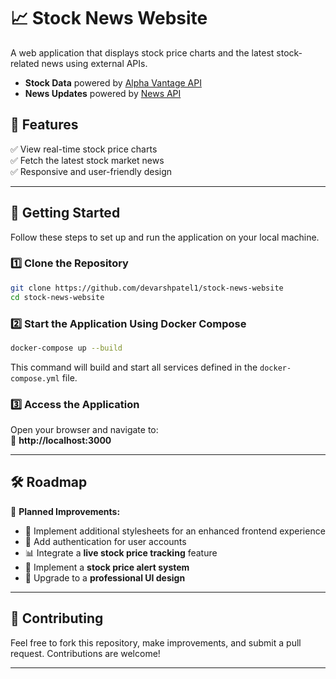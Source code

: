 # 📈 Stock News Website  

A web application that displays stock price charts and the latest stock-related news using external APIs.  

- **Stock Data** powered by [Alpha Vantage API](https://www.alphavantage.co/)  
- **News Updates** powered by [News API](https://newsapi.org/)  

## 🚀 Features  

✅ View real-time stock price charts  
✅ Fetch the latest stock market news  
✅ Responsive and user-friendly design  

---

## 📌 Getting Started  

Follow these steps to set up and run the application on your local machine.

### 1️⃣ Clone the Repository  
```bash
git clone https://github.com/devarshpatel1/stock-news-website
cd stock-news-website
```

### 2️⃣ Start the Application Using Docker Compose  
```bash
docker-compose up --build
```
This command will build and start all services defined in the `docker-compose.yml` file.

### 3️⃣ Access the Application  
Open your browser and navigate to:  
🔗 **http://localhost:3000**

---

## 🛠️ Roadmap  

🚀 **Planned Improvements:**  

- 🎨 Implement additional stylesheets for an enhanced frontend experience  
- 🔐 Add authentication for user accounts  
- 📊 Integrate a **live stock price tracking** feature  
- 📢 Implement a **stock price alert system**  
- 💼 Upgrade to a **professional UI design**  

---

## 🤝 Contributing  

Feel free to fork this repository, make improvements, and submit a pull request. Contributions are welcome!  

---

